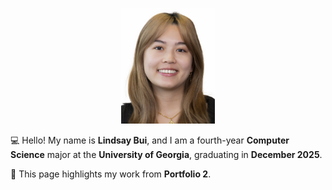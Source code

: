 <p align="center">
  <img src="headshot.jpg" alt="Headshot" width="150"/>
</p>

💻 Hello! My name is **Lindsay Bui**, and I am a fourth-year **Computer Science** major at the **University of Georgia**, graduating in **December 2025**.<br>

🎨 This page highlights my work from **Portfolio 2**.<br>





